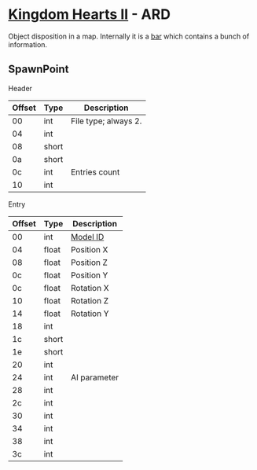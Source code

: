 # [Kingdom Hearts II](../../index) - ARD

Object disposition in a map. Internally it is a [bar](bar.md) which contains a bunch of information.

## SpawnPoint

Header

| Offset | Type  | Description
|--------|-------|------------
| 00     | int   | File type; always 2.
| 04     | int   | 
| 08     | short | 
| 0a     | short | 
| 0c     | int   | Entries count
| 10     | int   | 

Entry

| Offset | Type  | Description
|--------|-------|------------
| 00     | int   | [Model ID](./00objentry)
| 04     | float | Position X  
| 08     | float | Position Z
| 0c     | float | Position Y
| 0c     | float | Rotation X
| 10     | float | Rotation Z
| 14     | float | Rotation Y
| 18     | int   | 
| 1c     | short | 
| 1e     | short | 
| 20     | int   | 
| 24     | int   | AI parameter
| 28     | int   | 
| 2c     | int   | 
| 30     | int   | 
| 34     | int   | 
| 38     | int   | 
| 3c     | int   | 
